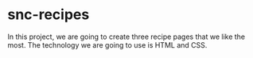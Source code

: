 # snc-recipes

In this project, we are going to create three recipe pages that we like the most. The technology we are going to use is HTML and CSS.
